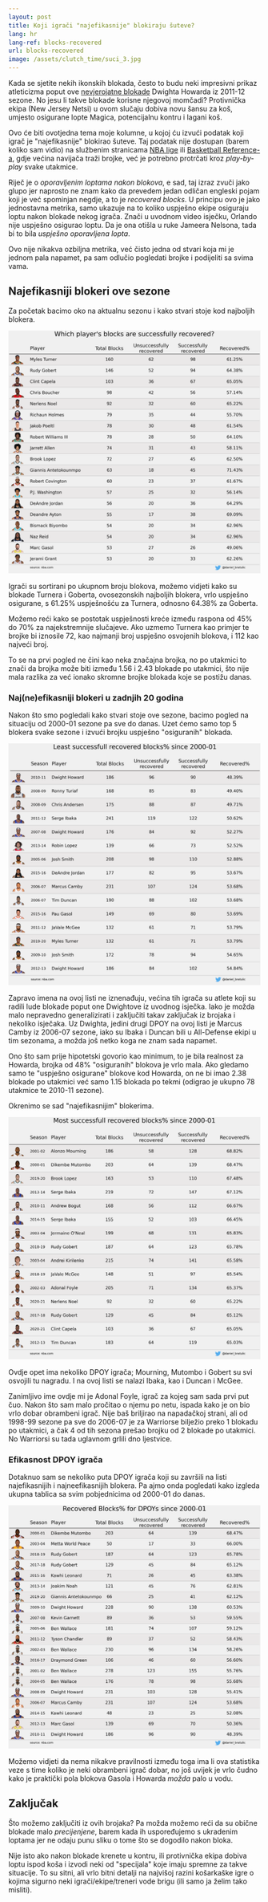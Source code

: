```yaml
---
layout: post
title: Koji igrači "najefikasnije" blokiraju šuteve?
lang: hr
lang-ref: blocks-recovered
url: blocks-recovered
image: /assets/clutch_time/suci_3.jpg
---
```


Kada se sjetite nekih ikonskih blokada, često to budu neki impresivni prikaz atleticizma poput ove [nevjerojatne blokade](https://www.youtube.com/watch?v=Jp221IrgUdk) Dwighta Howarda iz 2011-12 sezone. No jesu li takve blokade korisne njegovoj momčadi? Protivnička ekipa (New Jersey Netsi) u ovom slučaju dobiva novu šansu za koš, umjesto osigurane lopte Magica, potencijalnu kontru i lagani koš.

Ovo će biti ovotjedna tema moje kolumne, u kojoj ću izvući podatak koji igrač je "najefikasnije" blokirao šuteve. Taj podatak nije dostupan (barem koliko sam vidio) na službenim stranicama [NBA lige](https://www.nba.com/stats/) ili [Basketball Reference-a](https://www.basketball-reference.com/), gdje većina navijača traži brojke, već je potrebno protrčati kroz *play-by-play* svake utakmice.

Riječ je o *oporavljenim loptama nakon blokova*, e sad, taj izraz zvuči jako glupo jer naprosto ne znam kako da prevedem jedan odličan engleski pojam koji je već spominjan negdje, a to je *recovered blocks*. U principu ovo je jako jednostavna metrika, samo ukazuje na to koliko uspješno ekipe osiguraju loptu nakon blokade nekog igrača. Znači u uvodnom video isječku, Orlando nije uspješno osigurao loptu. Da je ona otišla u ruke Jameera Nelsona, tada bi to bila *uspješno oporavljena lopta*.

Ovo nije nikakva ozbiljna metrika, već čisto jedna od stvari koja mi je jednom pala napamet, pa sam odlučio pogledati brojke i podijeliti sa svima vama.

<!--more-->

## Najefikasniji blokeri ove sezone

Za početak bacimo oko na aktualnu sezonu i kako stvari stoje kod najboljih blokera.

![](/assets/recovered_blocks/recovered_blocks.png)

Igrači su sortirani po ukupnom broju blokova, možemo vidjeti kako su blokade Turnera i Goberta, ovosezonskih najboljih blokera, vrlo uspješno osigurane, s 61.25% uspješnošću za Turnera, odnosno 64.38% za Goberta.

Možemo reći kako se postotak uspješnosti kreće između raspona od 45% do 70% za najekstremnije slučajeve. Ako uzmemo Turnera kao primjer te brojke bi iznosile 72, kao najmanji broj uspješno osvojenih blokova, i 112 kao najveći broj.

To se na prvi pogled ne čini kao neka značajna brojka, no po utakmici to znači da brojka može biti između 1.56 i 2.43 blokade po utakmici, što nije mala razlika za već ionako skromne brojke blokada koje se postižu danas.

### Naj(ne)efikasniji blokeri u zadnjih 20 godina

Nakon što smo pogledali kako stvari stoje ove sezone, bacimo pogled na situaciju od 2000-01 sezone pa sve do danas. Uzet ćemo samo top 5 blokera svake sezone i izvući brojku uspješno "osiguranih" blokada.

![](/assets/recovered_blocks/least_succ_recovered.png)

Zapravo imena na ovoj listi ne iznenađuju, većina tih igrača su atlete koji su radili lude blokade poput one Dwightove iz uvodnog isječka. Iako je možda malo nepravedno generalizirati i zaključiti takav zaključak iz brojaka i nekoliko isječaka. Uz Dwighta, jedini drugi DPOY na ovoj listi je Marcus Camby iz 2006-07 sezone, iako su Ibaka i Duncan bili u All-Defense ekipi u tim sezonama, a možda još netko koga ne znam sada napamet.

Ono što sam prije hipotetski govorio kao minimum, to je bila realnost za Howarda, brojka od 48% "osiguranih" blokova je vrlo mala. Ako gledamo samo te "uspješno osigurane" blokove kod Howarda, on ne bi imao 2.38 blokade po utakmici već samo 1.15 blokada po tekmi (odigrao je ukupno 78 utakmice te 2010-11 sezone).

Okrenimo se sad "najefikasnijim" blokerima.

![](/assets/recovered_blocks/most_succ_recovered.png)

Ovdje opet ima nekoliko DPOY igrača; Mourning, Mutombo i Gobert su svi osvojili tu nagradu. I na ovoj listi se nalazi Ibaka, kao i Duncan i McGee.

Zanimljivo ime ovdje mi je Adonal Foyle, igrač za kojeg sam sada prvi put čuo. Nakon što sam malo pročitao o njemu po netu, ispada kako je on bio vrlo dobar obrambeni igrač. Nije baš briljirao na napadačkoj strani, ali od 1998-99 sezone pa sve do 2006-07 je za Warriorse bilježio preko 1 blokadu po utakmici, a čak 4 od tih sezona prešao brojku od 2 blokade po utakmici. No Warriorsi su tada uglavnom grlili dno ljestvice.

### Efikasnost DPOY igrača

Dotaknuo sam se nekoliko puta DPOY igrača koji su završili na listi najefikasnijih i najneefikasnijih blokera. Pa ajmo onda pogledati kako izgleda ukupna tablica sa svim pobjednicima od 2000-01 do danas.

![](/assets/recovered_blocks/dpoys.png)

Možemo vidjeti da nema nikakve pravilnosti između toga ima li ova statistika veze s time koliko je neki obrambeni igrač dobar, no još uvijek je vrlo čudno kako je praktički pola blokova Gasola i Howarda *možda* palo u vodu.


## Zaključak

Što možemo zaključiti iz ovih brojaka? Pa možda možemo reći da su obične blokade malo *precijenjene*, barem kada ih uspoređujemo s ukradenim loptama jer ne odaju punu sliku o tome što se dogodilo nakon bloka.

Nije isto ako nakon blokade krenete u kontru, ili protivnička ekipa dobiva loptu ispod koša i izvodi neki od "specijala" koje imaju spremne za takve situacije. To su sitni, ali vrlo bitni detalji na najvišoj razini košarkaške igre o kojima sigurno neki igrači/ekipe/treneri vode brigu (ili samo ja želim tako misliti).
